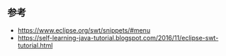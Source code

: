## 参考
- https://www.eclipse.org/swt/snippets/#menu
- https://self-learning-java-tutorial.blogspot.com/2016/11/eclipse-swt-tutorial.html